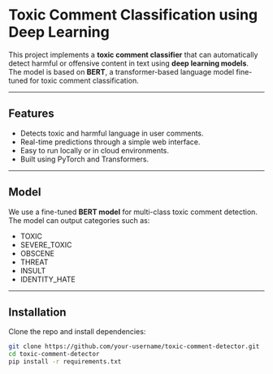 #  Toxic Comment Classification using Deep Learning

This project implements a **toxic comment classifier** that can automatically detect harmful or offensive content in text using **deep learning models**.  
The model is based on **BERT**, a transformer-based language model fine-tuned for toxic comment classification.

---

##  Features
-  Detects toxic and harmful language in user comments.  
-  Real-time predictions through a simple web interface.  
-  Easy to run locally or in cloud environments.  
-  Built using PyTorch and Transformers.  

---

##  Model
We use a fine-tuned **BERT model** for multi-class toxic comment detection.  
The model can output categories such as:
- TOXIC  
- SEVERE_TOXIC  
- OBSCENE  
- THREAT  
- INSULT  
- IDENTITY_HATE  

---

##  Installation
Clone the repo and install dependencies:

```bash
git clone https://github.com/your-username/toxic-comment-detector.git
cd toxic-comment-detector
pip install -r requirements.txt

